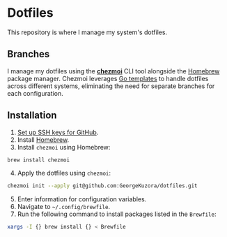 # Dotfiles

This repository is where I manage my system's dotfiles.

## Branches

I manage my dotfiles using the **[chezmoi](https://www.chezmoi.io/)** CLI tool alongside the [Homebrew](https://brew.sh/) package manager. Chezmoi leverages [Go templates](https://pkg.go.dev/text/template) to handle dotfiles across different systems, eliminating the need for separate branches for each configuration.

## Installation

1. [Set up SSH keys for GitHub](https://docs.github.com/en/authentication/connecting-to-github-with-ssh/generating-a-new-ssh-key-and-adding-it-to-the-ssh-agent).
2. Install [Homebrew](https://brew.sh/).
3. Install `chezmoi` using Homebrew:

```bash
brew install chezmoi
```

4. Apply the dotfiles using `chezmoi`:

```bash
chezmoi init --apply git@github.com:GeorgeKuzora/dotfiles.git
```

5. Enter information for configuration variables.
7. Navigate to `~/.config/brewfile`.
8. Run the following command to install packages listed in the `Brewfile`:

```bash
xargs -I {} brew install {} < Brewfile
```
